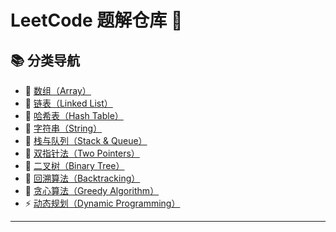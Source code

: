 # LeetCode 题解仓库 🧠

## 📚 分类导航

- 📌 [数组（Array）](./1-数组.md)
- 🔗 [链表（Linked List）](./2-链表.md)
- 🧩 [哈希表（Hash Table）](./3-哈希表.md)
- 🧵 [字符串（String）](./4-字符串.md)
- 📐 [栈与队列（Stack & Queue）](./5-栈·与队列.md)
- 👣 [双指针法（Two Pointers）](./6-双指针法.md)
- 🌳 [二叉树（Binary Tree）](./7-binary_tree.md)
- 🎯 [回溯算法（Backtracking）](./8-backtracking_algorithm.md)
- 🦊 [贪心算法（Greedy Algorithm）](./9-Greedy_Algorithm.md)
- ⚡ [动态规划（Dynamic Programming）](./10-Dynamic_Programming.md)
---

